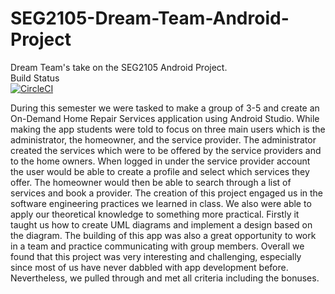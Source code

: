 # SEG2105-Dream-Team-Android-Project
Dream Team's take on the SEG2105 Android Project. <br />
Build Status <br />
[![CircleCI](https://circleci.com/gh/saidghamra/SEG2105-Dream-Team-Android-Project/tree/master.svg?style=svg&circle-token=a5a8e4e9ea6ded04e733d15988e57c1bf77b612b)](https://circleci.com/gh/saidghamra/SEG2105-Dream-Team-Android-Project/tree/master)


During this semester we were tasked to make a group of 3-5 and create an
On-Demand Home Repair Services application using Android Studio. While making the
app students were told to focus on three main users which is the administrator, the
homeowner, and the service provider. The administrator created the services which
were to be offered by the service providers and to the home owners. When logged in
under the service provider account the user would be able to create a profile and select
which services they offer. The homeowner would then be able to search through a list of
services and book a provider.
The creation of this project engaged us in the software engineering practices we
learned in class. We also were able to apply our theoretical knowledge to something
more practical. Firstly it taught us how to create UML diagrams and implement a design
based on the diagram. The building of this app was also a great opportunity to work in a
team and practice communicating with group members.
Overall we found that this project was very interesting and challenging, especially
since most of us have never dabbled with app development before. Nevertheless, we
pulled through and met all criteria including the bonuses.
